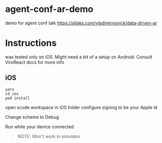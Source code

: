 # agent-conf-ar-demo
demo for agent conf talk https://slides.com/vladimirnovick/data-driven-ar


# Instructions

was tested only on iOS. Might need a bit of a setup on Android. Consult ViroReact docs for more info

## iOS

```
yarn
cd ios
pod install
```

open xcode workspace in iOS folder
configure signing to be your Apple id

Change scheme to Debug

Run while your device connected

> NOTE: Won't work in simulator

